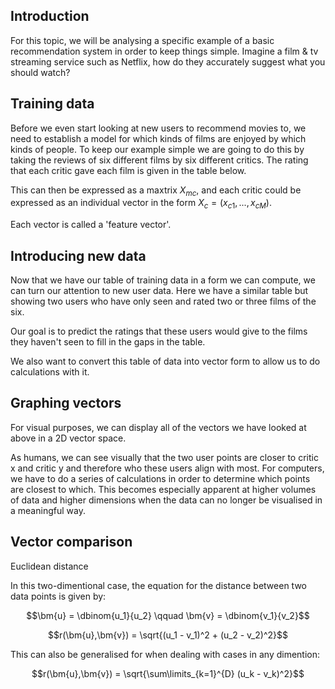 ## Introduction

For this topic, we will be analysing a specific example of a basic recommendation system in order to keep things simple. Imagine a film & tv streaming service such as Netflix, how do they accurately suggest what you should watch?

## Training data

Before we even start looking at new users to recommend movies to, we need to establish a model for which kinds of films are enjoyed by which kinds of people. To keep our example simple we are going to do this by taking the reviews of six different films by six different critics. The rating that each critic gave each film is given in the table below.

<!-- Table -->

This can then be expressed as a maxtrix $X_{mc}$, and each critic could be expressed as an individual vector in the form $X_c = (x_{c1},...,x_{cM})$.

<!-- matrix -->

Each vector is called a 'feature vector'.

## Introducing new data

Now that we have our table of training data in a form we can compute, we can turn our attention to new user data. Here we have a similar table but showing two users who have only seen and rated two or three films of the six.

<!-- table -->

Our goal is to predict the ratings that these users would give to the films they haven't seen to fill in the gaps in the table.

We also want to convert this table of data into vector form to allow us to do calculations with it.

## Graphing vectors

For visual purposes, we can display all of the vectors we have looked at above in a 2D vector space.

<!-- graph -->

As humans, we can see visually that the two user points are closer to critic x and critic y and therefore who these users align with most. For computers, we have to do a series of calculations in order to determine which points are closest to which. This becomes especially apparent at higher volumes of data and higher dimensions when the data can no longer be visualised in a meaningful way.

## Vector comparison

Euclidean distance

In this two-dimentional case, the equation for the distance between two data points is given by:

$$\bm{u} = \dbinom{u_1}{u_2} \qquad \bm{v} = \dbinom{v_1}{v_2}$$

$$r(\bm{u},\bm{v}) = \sqrt{(u_1 - v_1)^2 + (u_2 - v_2)^2}$$

This can also be generalised for when dealing with cases in any dimention:

$$r(\bm{u},\bm{v}) = \sqrt{\sum\limits_{k=1}^{D} (u_k - v_k)^2}$$

